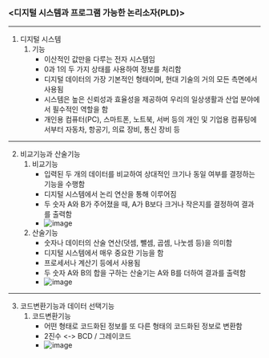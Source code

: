 ### <디지털 시스템과 프로그램 가능한 논리소자(PLD)>
- - -
1. 디지털 시스템
   1) 기능
      - 이산적인 값만을 다루는 전자 시스템임
      - 0과 1의 두 가지 상태를 사용하여 정보를 처리함
      - 디지털 데이터의 가장 기본적인 형태이며, 현대 기술의 거의 모든 측면에서 사용됨
      - 시스템은 높은 신뢰성과 효율성을 제공하여 우리의 일상생활과 산업 분야에서 필수적인 역할을 함
      - 개인용 컴퓨터(PC), 스마트폰, 노트북, 서버 등의 개인 및 기업용 컴퓨팅에서부터 자동차, 항공기, 의료 장비, 통신 장비 등
- - -
2. 비교기능과 산술기능
   1) 비교기능
      - 입력된 두 개의 데이터를 비교하여 상대적인 크기나 동일 여부를 결정하는 기능을 수행함
      - 디지털 시스템에서 논리 연산을 통해 이루어짐
      - 두 숫자 A와 B가 주어졌을 때, A가 B보다 크거나 작은지를 결정하여 결과를 출력함
      - ![image](https://github.com/user-attachments/assets/29b91378-e884-4838-b450-b67cf04a4e35)
   2) 산술기능
      - 숫자나 데이터의 산술 연산(덧셈, 뺄셈, 곱셈, 나눗셈 등)을 의미함
      - 디지털 시스템에서 매우 중요한 기능을 함
      - 프로세서나 계산기 등에서 사용됨
      - 두 숫자 A와 B의 합을 구하는 산술기는 A와 B를 더하여 결과를 출력함
      - ![image](https://github.com/user-attachments/assets/c452c7d5-6a2b-45f8-bebe-b6d653bfc9c6)
- - -
3. 코드변환기능과 데이터 선택기능
   1) 코드변환기능
      - 어떤 형태로 코드화된 정보를 또 다른 형태의 코드화된 정보로 변환함
      - 2진수 <-> BCD / 그레이코드
      - ![image](https://github.com/user-attachments/assets/a61bf4a6-4110-4c6c-a98c-7dfda82dc2fb)
